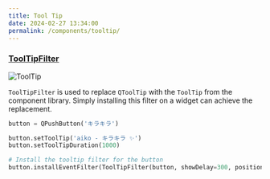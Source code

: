 ```yaml
---
title: Tool Tip
date: 2024-02-27 13:34:00
permalink: /components/tooltip/
---
```


### [ToolTipFilter](https://pyqt-fluent-widgets.readthedocs.io/zh-cn/latest/autoapi/qfluentwidgets/components/widgets/tool_tip/index.html#qfluentwidgets.components.widgets.tool_tip.ToolTipFilter)

![ToolTip](/img/components/tooltip/ToolTip.png)

`ToolTipFilter` is used to replace `QToolTip` with the `ToolTip` from the component library. Simply installing this filter on a widget can achieve the replacement.

```python
button = QPushButton('キラキラ')

button.setToolTip('aiko - キラキラ ✨')
button.setToolTipDuration(1000)

# Install the tooltip filter for the button
button.installEventFilter(ToolTipFilter(button, showDelay=300, position=ToolTipPosition.TOP))
```
